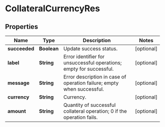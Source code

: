 
# CollateralCurrencyRes

## Properties

Name | Type | Description | Notes
------------ | ------------- | ------------- | -------------
**succeeded** | **Boolean** | Update success status. |  [optional]
**label** | **String** | Error identifier for unsuccessful operations; empty for successful. |  [optional]
**message** | **String** | Error description in case of operation failure; empty when successful. |  [optional]
**currency** | **String** | Currency. |  [optional]
**amount** | **String** | Quantity of successful collateral operation; 0 if the operation fails. |  [optional]

